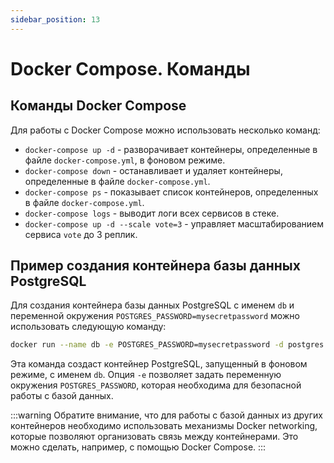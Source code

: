 ```yaml
---
sidebar_position: 13
---
```


# Docker Compose. Команды

## Команды Docker Compose

Для работы с Docker Compose можно использовать несколько команд:

- `docker-compose up -d` - разворачивает контейнеры, определенные в файле `docker-compose.yml`, в фоновом режиме.
- `docker-compose down` - останавливает и удаляет контейнеры, определенные в файле `docker-compose.yml`.
- `docker-compose ps` - показывает список контейнеров, определенных в файле `docker-compose.yml`.
- `docker-compose logs` - выводит логи всех сервисов в стеке.
- `docker-compose up -d --scale vote=3` - управляет масштабированием сервиса `vote` до 3 реплик.

## Пример создания контейнера базы данных PostgreSQL

Для создания контейнера базы данных PostgreSQL с именем `db` и переменной окружения `POSTGRES_PASSWORD=mysecretpassword` можно использовать следующую команду:

```bash
docker run --name db -e POSTGRES_PASSWORD=mysecretpassword -d postgres
```

Эта команда создаст контейнер PostgreSQL, запущенный в фоновом режиме, с именем `db`. Опция `-e` позволяет задать переменную окружения `POSTGRES_PASSWORD`, которая необходима для безопасной работы с базой данных.

:::warning
Обратите внимание, что для работы с базой данных из других контейнеров необходимо использовать механизмы Docker networking, которые позволяют организовать связь между контейнерами. Это можно сделать, например, с помощью Docker Compose.
:::